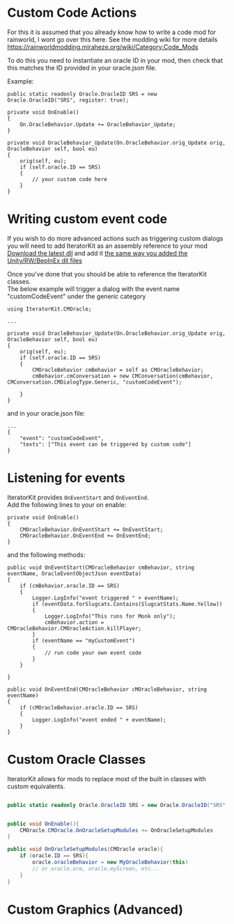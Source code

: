 # Custom Code Actions

For this it is assumed that you already know how to write a code mod for rainworld, I wont go over this here. See the modding wiki for more details https://rainworldmodding.miraheze.org/wiki/Category:Code_Mods

To do this you need to instantiate an oracle ID in your mod, then check that this matches the ID provided in your oracle.json file.

Example:  

```
public static readonly Oracle.OracleID SRS = new Oracle.OracleID("SRS", register: true);

private void OnEnable()
{
    On.OracleBehavior.Update += OracleBehavior_Update;
}

private void OracleBehavior_Update(On.OracleBehavior.orig_Update orig, OracleBehavior self, bool eu)
{
    orig(self, eu);
    if (self.oracle.ID == SRS)
    {
        // your custom code here
    }
}
```

# Writing custom event code

If you wish to do more advanced actions such as triggering custom dialogs you will need to add IteratorKit as an assembly reference to your mod
[Download the latest dll](/bin/Debug/net481/IteratorKit.dll) and add it [the same way you added the Unity/RW/BepInEx dll files](https://rainworldmodding.miraheze.org/wiki/BepInPlugins#Step_2.1_-_Setting_up_the_Mod_Main_class)

Once you've done that you should be able to reference the IteratorKit classes.   
The below example will trigger a dialog with the event name "customCodeEvent" under the generic category   

```
using IteratorKit.CMOracle;

...

private void OracleBehavior_Update(On.OracleBehavior.orig_Update orig, OracleBehavior self, bool eu)
{
    orig(self, eu);
    if (self.oracle.ID == SRS)
    {
        CMOracleBehavior cmBehavior = self as CMOracleBehavior;
        cmBehavior.cmConversation = new CMConversation(cmBehavior, CMConversation.CMDialogType.Generic, "customCodeEvent");

    }
}
```

and in your oracle.json file:

```
...
{
    "event": "customCodeEvent",
    "texts": ["This event can be triggered by custom code"]
}
```

# Listening for events

IteratorKit provides `OnEventStart` and `OnEventEnd`.  
Add the following lines to your on enable:

```
private void OnEnable()
{
    CMOracleBehavior.OnEventStart += OnEventStart;
    CMOracleBehavior.OnEventEnd += OnEventEnd;
}
```

and the following methods:

```
public void OnEventStart(CMOracleBehavior cmBehavior, string eventName, OracleEventObjectJson eventData)
{
    if (cmBehavior.oracle.ID == SRS)
    {
        Logger.LogInfo("event triggered " + eventName);
        if (eventData.forSlugcats.Contains(SlugcatStats.Name.Yellow))
        {
            Logger.LogInfo("This runs for Monk only");
            cmBehavior.action = CMOracleBehavior.CMOracleAction.killPlayer;
        }
        if (eventName == "myCustomEvent")
        {
            // run code your own event code
        }
    }

}

public void OnEventEnd(CMOracleBehavior cMOracleBehavior, string eventName)
{
    if (cMOracleBehavior.oracle.ID == SRS)
    {
        Logger.LogInfo("event ended " + eventName);
    }
}
```

# Custom Oracle Classes

IteratorKit allows for mods to replace most of the built in classes with custom equivalents.

```csharp

public static readonly Oracle.OracleID SRS = new Oracle.OracleID("SRS", register: true);


public void OnEnable(){
    CMOracle.CMOracle.OnOracleSetupModules += OnOracleSetupModules
}

public void OnOracleSetupModules(CMOracle oracle){
    if (oracle.ID == SRS){
        oracle.oracleBehavior = new MyOracleBehavior(this)
        // or oracle.arm, oracle.myScreen, etc...
    }
}
```

# Custom Graphics (Advanced)